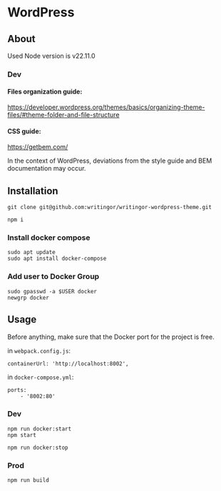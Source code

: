 # WordPress

## About
Used Node version is v22.11.0

### Dev

#### Files organization guide:
https://developer.wordpress.org/themes/basics/organizing-theme-files/#theme-folder-and-file-structure

#### CSS guide:
https://getbem.com/

In the context of WordPress, deviations from the style guide and BEM documentation may occur.

## Installation
```
git clone git@github.com:writingor/writingor-wordpress-theme.git
```
```
npm i
```

### Install docker compose
```
sudo apt update
sudo apt install docker-compose
```

### Add user to Docker Group
```
sudo gpasswd -a $USER docker
newgrp docker
```

## Usage
Before anything, make sure that the Docker port for the project is free.

in `webpack.config.js`:
```
containerUrl: 'http://localhost:8002',
```

in `docker-compose.yml`:
```
ports:
    - '8002:80'
```

### Dev
```
npm run docker:start
npm start
```
```
npm run docker:stop
```

### Prod
```
npm run build
```
